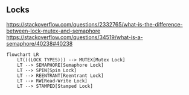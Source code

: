 ## Locks

https://stackoverflow.com/questions/2332765/what-is-the-difference-between-lock-mutex-and-semaphore
https://stackoverflow.com/questions/34519/what-is-a-semaphore/40238#40238

```mermaid
flowchart LR
    LT(((LOCK TYPES))) --> MUTEX[Mutex Lock]
    LT --> SEMAPHORE[Semaphore Lock]
    LT --> SPIN[Spin Lock]
    LT --> REENTRANT[Reentrant Lock]
    LT --> RW[Read-Write Lock]
    LT --> STAMPED[Stamped Lock]
```
